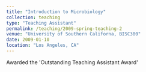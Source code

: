 ```yaml
---
title: "Introduction to Microbiology"
collection: teaching
type: "Teaching Assistant"
permalink: /teaching/2009-spring-teaching-2
venue: "University of Southern Californa, BISC300"
date: 2009-01-10
location: "Los Angeles, CA"
---
```

Awarded the 'Outstanding Teaching Assistant Award'
